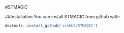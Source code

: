 #STMAGIC

##Installation
You can install STMAGIC from github with:
```R
devtools::install_github('xiebb7/STMAGIC')
```
